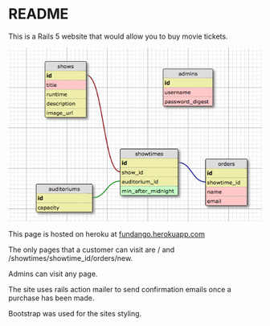 # README

This is a Rails 5 website that would allow you to buy movie tickets.

![Database Schema](schema.png)

This page is hosted on heroku at [fundango.herokuapp.com](fundango.herokuapp.com)

The only pages that a customer can visit are / and /showtimes/showtime_id/orders/new.

Admins can visit any page.

The site uses rails action mailer to send confirmation emails once a purchase has been made.

Bootstrap was used for the sites styling.